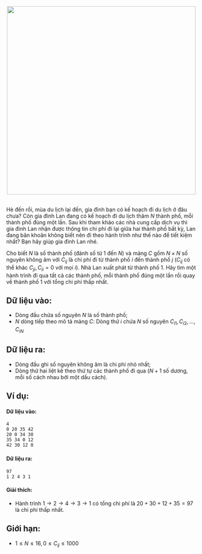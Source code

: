 <center><img src="/images/problems/399/BBTSP.jpg" width=500px></center>
<br>

Hè đến rồi, mùa du lịch lại đến, gia đình bạn có kế hoạch đi du lịch ở đâu chưa? Còn gia đình Lan đang có kế hoạch đi du lịch thăm $N$ thành phố, mỗi thành phố đúng một lần. Sau khi tham khảo các nhà cung cấp dịch vụ thì gia đinh Lan nhận được thông tin chi phí đi lại giữa hai thành phố bất kỳ, Lan đang băn khoăn không biết nên đi theo hành trình như thế nào để tiết kiệm nhất? Bạn hãy giúp gia đình Lan nhé.

Cho biết $N$ là số thành phố (đánh số từ $1$ đến $N$) và mảng $C$ gồm $N×N$ số nguyên không âm với $C_{ij}$ là chi phí đi từ thành phố $i$ đến thành phố $j$ ($C_{ij}$ có thể khác $C_{ji}, C_{ii} = 0$ với mọi $i$). Nhà Lan xuất phát từ thành phố $1$. Hãy tìm một hành trình đi qua tất cả các thành phố, mỗi thành phố đúng một lần rồi quay về thành phố $1$ với tổng chi phí thấp nhất.

## Dữ liệu vào:
- Dòng đầu chứa số nguyên $N$ là số thành phố;
- $N$ dòng tiếp theo mô tả mảng $C$: Dòng thứ $i$ chứa $N$ số nguyên $C_{i1}, C_{i2}, …, C_{iN}$

## Dữ liệu ra:
- Dòng đầu ghi số nguyên không âm là chi phí nhỏ nhất;
- Dòng thứ hai liệt kê theo thứ tự các thành phố đi qua ($N + 1$ số dương, mỗi số cách nhau bởi một dấu cách).

## Ví dụ:
#### Dữ liệu vào:
```
4
0 20 35 42
20 0 34 30
35 34 0 12
42 30 12 0
```

#### Dữ liệu ra:
```
97
1 2 4 3 1
```

#### Giải thích:
- Hành trình $1 \rightarrow 2 \rightarrow 4 \rightarrow 3 \rightarrow 1$ có tổng chi phí là $20 + 30 + 12 + 35 = 97$ là chi phí thấp nhất. 

## Giới hạn:
- $1 ≤ N ≤ 16, 0 ≤ C_{ij} ≤ 1000$